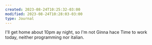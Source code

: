 ```yaml
---
created: 2023-08-24T10:25:32-03:00
modified: 2023-08-24T10:28:03-03:00
type: Journal
---
```


I'll get home about 10pm ay night, so I'm not Ginna hace Time to work today, neither programming nor italian.

